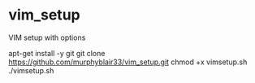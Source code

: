 # vim_setup
VIM setup with options

apt-get install -y git
git clone https://github.com/murphyblair33/vim_setup.git
chmod +x vimsetup.sh
./vimsetup.sh
